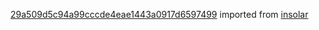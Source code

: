 [29a509d5c94a99cccde4eae1443a0917d6597499](https://github.com/insolar/insolar/commit/29a509d5c94a99cccde4eae1443a0917d6597499) imported from [insolar](https://github.com/insolar/insolar)
